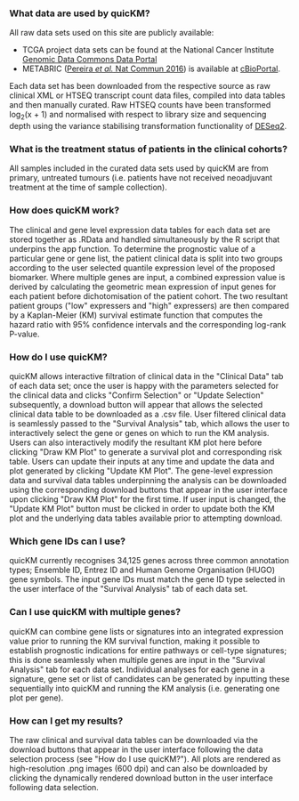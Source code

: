 ### **What data are used by quicKM?**

All raw data sets used on this site are publicly available:

- TCGA project data sets can be found at the National Cancer Institute [Genomic Data Commons Data Portal](https://portal.gdc.cancer.gov/)
- METABRIC ([Pereira _et al._ Nat Commun 2016](https://pubmed.ncbi.nlm.nih.gov/27161491/)) is available at [cBioPortal](https://www.cbioportal.org/study/summary?id=brca_metabric).

Each data set has been downloaded from the respective source as raw clinical XML or HTSEQ transcript count data files, compiled into data tables and then manually curated. Raw HTSEQ counts have been transformed log<sub>2</sub>(x + 1) and normalised with respect to library size and sequencing depth using the variance stabilising transformation functionality of [DESeq2](https://bioconductor.org/packages/release/bioc/vignettes/DESeq2/inst/doc/DESeq2.html).

### **What is the treatment status of patients in the clinical cohorts?**

All samples included in the curated data sets used by quicKM are from primary, untreated tumours (i.e. patients have not received neoadjuvant treatment at the time of sample collection).

### **How does quicKM work?**

The clinical and gene level expression data tables for each data set are stored together as .RData and handled simultaneously by the R script that underpins the app function. To determine the prognostic value of a particular gene or gene list, the patient clinical data is split into two groups according to the user selected quantile expression level of the proposed biomarker. Where multiple genes are input, a combined expression value is derived by calculating the geometric mean expression of input genes for each patient before dichotomisation of the patient cohort. The two resultant patient groups ("low" expressers and "high" expressers) are then compared by a Kaplan-Meier (KM) survival estimate function that computes the hazard ratio with 95% confidence intervals and the corresponding log-rank P-value.

### **How do I use quicKM?**

quicKM allows interactive filtration of clinical data in the "Clinical Data" tab of each data set; once the user is happy with the parameters selected for the clinical data and clicks "Confirm Selection" or "Update Selection" subsequently, a download button will appear that allows the selected clinical data table to be downloaded as a .csv file. User filtered clinical data is seamlessly passed to the "Survival Analysis" tab, which allows the user to interactively select the gene or genes on which to run the KM analysis. Users can also interactively modify the resultant KM plot here before clicking "Draw KM Plot" to generate a survival plot and corresponding risk table. Users can update their inputs at any time and update the data and plot generated by clicking "Update KM Plot". The gene-level expression data and survival data tables underpinning the analysis can be downloaded using the corresponding download buttons that appear in the user interface upon clicking "Draw KM Plot" for the first time. If user input is changed, the "Update KM Plot" button must be clicked in order to update both the KM plot and the underlying data tables available prior to attempting download.

### **Which gene IDs can I use?**

quicKM currently recognises 34,125 genes across three common annotation types; Ensemble ID, Entrez ID and Human Genome Organisation (HUGO) gene symbols. The input gene IDs must match the gene ID type selected in the user interface of the "Survival Analysis" tab of each data set.

### **Can I use quicKM with multiple genes?**

quicKM can combine gene lists or signatures into an integrated expression value prior to running the KM survival function, making it possible to establish prognostic indications for entire pathways or cell-type signatures; this is done seamlessly when multiple genes are input in the "Survival Analysis" tab for each data set. Individual analyses for each gene in a signature, gene set or list of candidates can be generated by inputting these sequentially into quicKM and running the KM analysis (i.e. generating one plot per gene).

### **How can I get my results?**

The raw clinical and survival data tables can be downloaded via the download buttons that appear in the user interface following the data selection process (see "How do I use quicKM?"). All plots are rendered as high-resolution .png images (600 dpi) and can also be downloaded by clicking the dynamically rendered download button in the user interface following data selection.